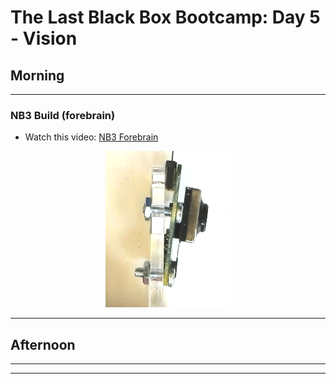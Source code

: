 # The Last Black Box Bootcamp: Day 5 - Vision

## Morning

----

### NB3 Build (forebrain)

- Watch this video: [NB3 Forebrain](https://vimeo.com/628545232)

<p align="center">
<img src="resources/images/NB3_camera_mount_alt.png" alt="NB3 Camera Mount" width="200" height="250">
</p>

----

## Afternoon

----

----
